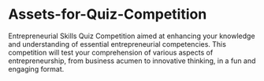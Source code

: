 # Assets-for-Quiz-Competition
Entrepreneurial Skills Quiz Competition aimed at enhancing your knowledge and understanding of essential entrepreneurial competencies. This competition will test your comprehension of various aspects of entrepreneurship, from business acumen to innovative thinking, in a fun and engaging format.
